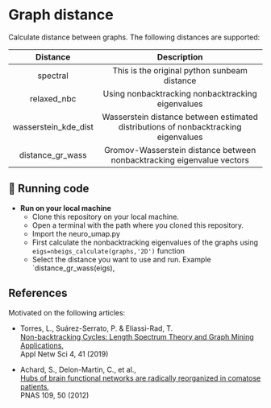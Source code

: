 # Graph distance
Calculate distance between graphs. The following distances are supported:

|      Distance             |                      Description                                                         |
|:-------------------------:|:----------------------------------------------------------------------------------------:|
| spectral                  | This is the original python sunbeam distance                                        |
| relaxed_nbc           | Using nonbacktracking nonbacktracking eigenvalues                                    | 
| wasserstein_kde_dist  | Wasserstein distance between estimated distributions of nonbacktracking eigenvalues  | 
| distance_gr_wass      | Gromov-Wasserstein distance between nonbacktracking eigenvalue vectors               | 



## 🚀 Running code


* __Run on your local machine__
   * Clone this repository on your local machine.
   * Open a terminal with the path where you cloned this repository.
   * Import the neuro_umap.py
   * First calculate the nonbacktracking eigenvalues of the graphs using `eigs=nbeigs_calculate(graphs,'2D')` function
   * Select the distance you want to use and run. Example `distance_gr_wass(eigs),



## References
Motivated on the following articles:

 * Torres, L., Suárez-Serrato, P. & Eliassi-Rad, T.  <br/>
 [Non-backtracking Cycles: Length Spectrum
Theory and Graph Mining Applications](https://link.springer.com/article/10.1007/s41109-019-0147-y), <br/> 
   Appl Netw Sci 4, 41 (2019)
   
 * Achard, S., Delon-Martin, C., et al., <br/>
 [Hubs of brain functional networks are radically
reorganized in comatose patients](https://www.researchgate.net/publication/233775192_Hubs_of_brain_functional_networks_are_radically_reorganized_in_comatose_patients),  <br/>
   PNAS 109, 50  (2012)
   

